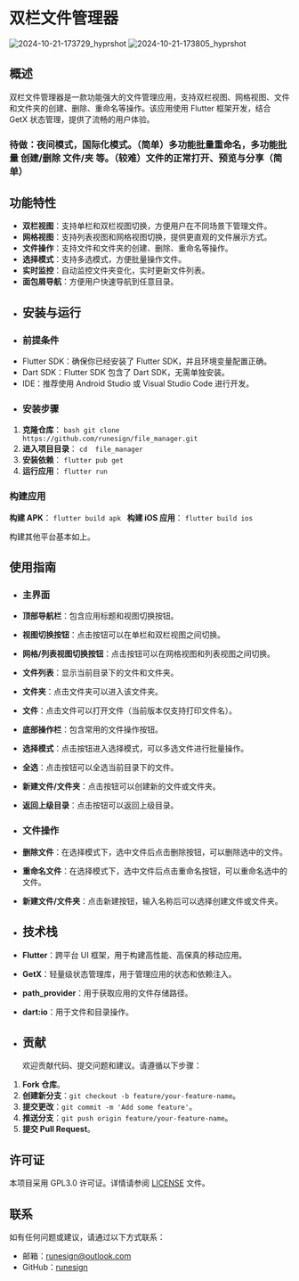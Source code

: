 # 双栏文件管理器

![2024-10-21-173729_hyprshot](https://github.com/user-attachments/assets/34f84feb-527b-4c4f-bb15-64cb23849e31)
![2024-10-21-173805_hyprshot](https://github.com/user-attachments/assets/259833fa-62d4-4b91-ae5b-c4e681eba5bd)

## 概述

双栏文件管理器是一款功能强大的文件管理应用，支持双栏视图、网格视图、文件和文件夹的创建、删除、重命名等操作。该应用使用 Flutter 框架开发，结合 GetX 状态管理，提供了流畅的用户体验。

### 待做：夜间模式，国际化模式。（简单）多功能批量重命名，多功能批量 创建/删除 文件/夹 等。（较难）文件的正常打开、预览与分享（简单）

## 功能特性

- **双栏视图**：支持单栏和双栏视图切换，方便用户在不同场景下管理文件。
- **网格视图**：支持列表视图和网格视图切换，提供更直观的文件展示方式。
- **文件操作**：支持文件和文件夹的创建、删除、重命名等操作。
- **选择模式**：支持多选模式，方便批量操作文件。
- **实时监控**：自动监控文件夹变化，实时更新文件列表。
- **面包屑导航**：方便用户快速导航到任意目录。
- ## 安装与运行
- ### 前提条件
- Flutter SDK：确保你已经安装了 Flutter SDK，并且环境变量配置正确。
- Dart SDK：Flutter SDK 包含了 Dart SDK，无需单独安装。
- IDE：推荐使用 Android Studio 或 Visual Studio Code 进行开发。
- ### 安装步骤

1. **克隆仓库**： `bash git clone https://github.com/runesign/file_manager.git `
2. **进入项目目录**： `cd  file_manager `
3. **安装依赖**： `flutter pub get `
4. **运行应用**： `flutter run `

### 构建应用

**构建 APK**：
`flutter build apk `
**构建 iOS 应用**：
`flutter build ios `

构建其他平台基本如上。

## 使用指南

- ### 主界面

- **顶部导航栏**：包含应用标题和视图切换按钮。
- **视图切换按钮**：点击按钮可以在单栏和双栏视图之间切换。
- **网格/列表视图切换按钮**：点击按钮可以在网格视图和列表视图之间切换。
- **文件列表**：显示当前目录下的文件和文件夹。
- **文件夹**：点击文件夹可以进入该文件夹。
- **文件**：点击文件可以打开文件（当前版本仅支持打印文件名）。
- **底部操作栏**：包含常用的文件操作按钮。
- **选择模式**：点击按钮进入选择模式，可以多选文件进行批量操作。
- **全选**：点击按钮可以全选当前目录下的文件。
- **新建文件/文件夹**：点击按钮可以创建新的文件或文件夹。
- **返回上级目录**：点击按钮可以返回上级目录。
- ### 文件操作
- **删除文件**：在选择模式下，选中文件后点击删除按钮，可以删除选中的文件。
- **重命名文件**：在选择模式下，选中文件后点击重命名按钮，可以重命名选中的文件。
- **新建文件/文件夹**：点击新建按钮，输入名称后可以选择创建文件或文件夹。
- ## 技术栈
- **Flutter**：跨平台 UI 框架，用于构建高性能、高保真的移动应用。
- **GetX**：轻量级状态管理库，用于管理应用的状态和依赖注入。
- **path_provider**：用于获取应用的文件存储路径。
- **dart:io**：用于文件和目录操作。
- ## 贡献
  欢迎贡献代码、提交问题和建议。请遵循以下步骤：

1. **Fork 仓库**。
2. **创建新分支**：`git checkout -b feature/your-feature-name`。
3. **提交更改**：`git commit -m 'Add some feature'`。
4. **推送分支**：`git push origin feature/your-feature-name`。
5. **提交 Pull Request**。

## 许可证

本项目采用 GPL3.0 许可证。详情请参阅 [LICENSE](LICENSE) 文件。

## 联系

如有任何问题或建议，请通过以下方式联系：

- 邮箱：runesign@outlook.com
- GitHub：[runesign](https://github.com/runesign)
